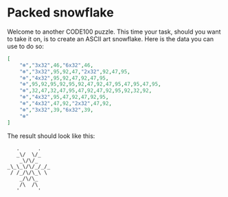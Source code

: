 # Packed snowflake

Welcome to another CODE100 puzzle. This time your task, should you want to take it on, is to create an ASCII art snowflake. Here is the data you can use to do so:

```JSON
[
    "❄️","3x32",46,"6x32",46,
    "❄️","3x32",95,92,47,"2x32",92,47,95,
    "❄️","4x32",95,92,47,92,47,95,
    "❄️",95,92,95,92,95,92,47,92,47,95,47,95,47,95,
    "❄️",32,47,32,47,95,47,92,47,92,95,92,32,92,
    "❄️","4x32",95,47,92,47,92,95,
    "❄️","4x32",47,92,"2x32",47,92,
    "❄️","3x32",39,"6x32",39,
    "❄️"
]
```

The result should look like this:

```
   .      .
   _\/  \/_
    _\/\/_
_\_\_\/\/_/_/_
 / /_/\/\_\ \
    _/\/\_
    /\  /\
   '      '
```

